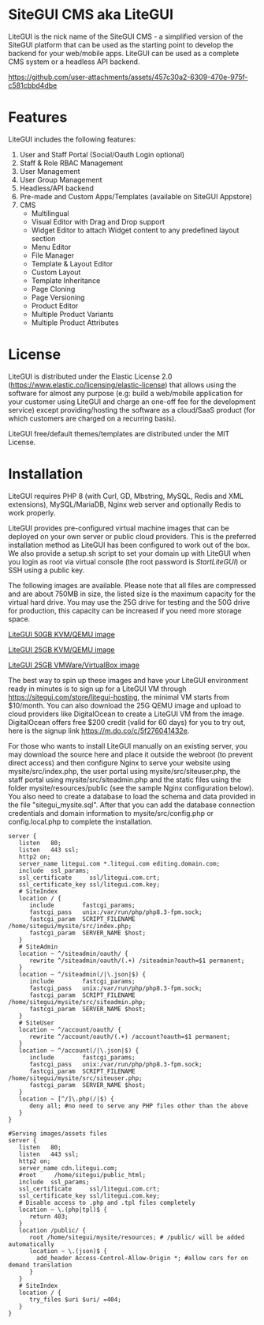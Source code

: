 # SiteGUI CMS aka LiteGUI
LiteGUI is the nick name of the SiteGUI CMS - a simplified version of the SiteGUI platform that can be used as the starting point to develop the backend for your web/mobile apps. LiteGUI can be used as a complete CMS system or a headless API backend.

https://github.com/user-attachments/assets/457c30a2-6309-470e-975f-c581cbbd4dbe

# Features
LiteGUI includes the following features:
1. User and Staff Portal (Social/Oauth Login optional)
2. Staff & Role RBAC Management			
3. User Management
4. User Group Management
5. Headless/API backend
6. Pre-made and Custom Apps/Templates (available on SiteGUI Appstore)
7. CMS
   - Multilingual       
   - Visual Editor with Drag and Drop support 
   - Widget Editor to attach Widget content to any predefined layout section 			
   - Menu Editor			
   - File Manager			
   - Template & Layout Editor			
   - Custom Layout			
   - Template Inheritance			
   - Page Cloning			
   - Page Versioning
   - Product Editor			
   - Multiple Product Variants			
   - Multiple Product Attributes	

# License
LiteGUI is distributed under the Elastic License 2.0 (https://www.elastic.co/licensing/elastic-license) that allows using the software for almost any purpose (e.g: build a web/mobile application for your customer using LiteGUI and charge an one-off fee for the development service) except providing/hosting the software as a cloud/SaaS product (for which customers are charged on a recurring basis).

LiteGUI free/default themes/templates are distributed under the MIT License.

# Installation
LiteGUI requires PHP 8 (with Curl, GD, Mbstring, MySQL, Redis and XML extensions), MySQL/MariaDB, Nginx web server and optionally Redis to work properly. 

LiteGUI provides pre-configured virtual machine images that can be deployed on your own server or public cloud providers. This is the preferred installation method as LiteGUI has been configured to work out of the box. We also provide a setup.sh script to set your domain up with LiteGUI when you login as root via virtual console (the root password is *StartLiteGUI*) or SSH using a public key.

The following images are available. Please note that all files are compressed and are about 750MB in size, the listed size is the maximum capacity for the virtual hard drive. You may use the 25G drive for testing and the 50G drive for production, this capacity can be increased if you need more storage space.

[LiteGUI 50GB KVM/QEMU image](https://cdn.sitegui.com/public/uploads/site/2/LiteGUI/litegui-vm-disk-50G.qcow2.gz)

[LiteGUI 25GB KVM/QEMU image](https://cdn.sitegui.com/public/uploads/site/2/LiteGUI/litegui-vm-disk-25G.qcow2.gz)

[LiteGUI 25GB VMWare/VirtualBox image](https://cdn.sitegui.com/public/uploads/site/2/LiteGUI/litegui-vm-disk-25G.vmdk.zip)

The best way to spin up these images and have your LiteGUI environment ready in minutes is to sign up for a LiteGUI VM through https://sitegui.com/store/litegui-hosting, the minimal VM starts from $10/month. You can also download the 25G QEMU image and upload to cloud providers like DigitalOcean to create a LiteGUI VM from the image. DigitalOcean offers free $200 credit (valid for 60 days) for you to try out, here is the signup link https://m.do.co/c/5f276041432e.

For those who wants to install LiteGUI manually on an existing server, you may download the source here and place it outside the webroot (to prevent direct access) and then configure Nginx to serve your website using mysite/src/index.php, the user portal using 
mysite/src/siteuser.php, the staff portal using mysite/src/siteadmin.php and the static files using the folder mysite/resources/public (see the sample Nginx configuration below). You also need to create a database to load the schema and data provided in the file "sitegui_mysite.sql". After that you can add the database connection credentials and domain information to mysite/src/config.php or config.local.php to complete the installation.

```
server {
   listen   80;
   listen   443 ssl;
   http2 on;
   server_name litegui.com *.litegui.com editing.domain.com;
   include  ssl_params;
   ssl_certificate     ssl/litegui.com.crt;
   ssl_certificate_key ssl/litegui.com.key;
   # SiteIndex
   location / {
      include        fastcgi_params;
      fastcgi_pass   unix:/var/run/php/php8.3-fpm.sock;
      fastcgi_param  SCRIPT_FILENAME   /home/sitegui/mysite/src/index.php;
      fastcgi_param  SERVER_NAME $host; 
   }
   # SiteAdmin
   location ~ ^/siteadmin/oauth/ {
      rewrite ^/siteadmin/oauth/(.+) /siteadmin?oauth=$1 permanent;
   }
   location ~ ^/siteadmin(/|\.json|$) {
      include        fastcgi_params;
      fastcgi_pass   unix:/var/run/php/php8.3-fpm.sock;
      fastcgi_param  SCRIPT_FILENAME   /home/sitegui/mysite/src/siteadmin.php;
      fastcgi_param  SERVER_NAME $host; 
   }
   # SiteUser
   location ~ ^/account/oauth/ {
      rewrite ^/account/oauth/(.+) /account?oauth=$1 permanent;
   }
   location ~ ^/account(/|\.json|$) {
      include        fastcgi_params;
      fastcgi_pass   unix:/var/run/php/php8.3-fpm.sock;
      fastcgi_param  SCRIPT_FILENAME   /home/sitegui/mysite/src/siteuser.php;
      fastcgi_param  SERVER_NAME $host; 
   }
   location ~ [^/]\.php(/|$) {
      deny all; #no need to serve any PHP files other than the above
   }
}

#Serving images/assets files
server {
   listen   80;
   listen   443 ssl;
   http2 on;
   server_name cdn.litegui.com;
   #root     /home/sitegui/public_html;
   include  ssl_params;
   ssl_certificate     ssl/litegui.com.crt;
   ssl_certificate_key ssl/litegui.com.key;
   # Disable access to .php and .tpl files completely
   location ~ \.(php|tpl)$ {
      return 403;
   }
   location /public/ {
      root /home/sitegui/mysite/resources; # /public/ will be added automatically
      location ~ \.(json)$ {
        add_header Access-Control-Allow-Origin *; #allow cors for on demand translation
      }
   }
   # SiteIndex
   location / {
      try_files $uri $uri/ =404;
   }
}
```
